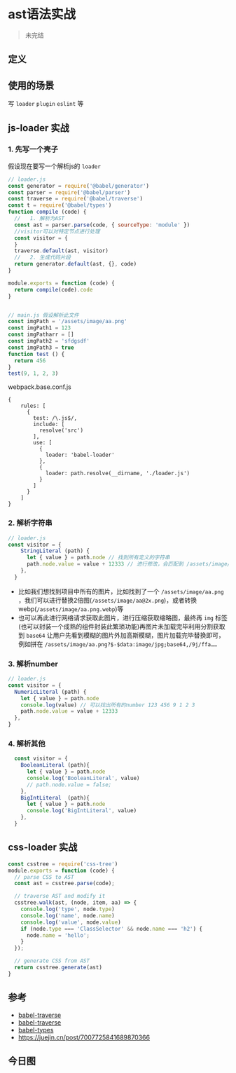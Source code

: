# ast语法实战
> 未完结

## 定义

## 使用的场景
写 `loader` `plugin` `eslint` 等

## js-loader 实战
### 1. 先写一个壳子
假设现在要写一个解析js的 `loader`
```js
// loader.js
const generator = require('@babel/generator')
const parser = require('@babel/parser')
const traverse = require('@babel/traverse')
const t = require('@babel/types')
function compile (code) {
  //   1. 解析为AST
  const ast = parser.parse(code, { sourceType: 'module' })
  //visitor可以对特定节点进行处理
  const visitor = {
  }
  traverse.default(ast, visitor)
  //   2. 生成代码片段
  return generator.default(ast, {}, code)
}

module.exports = function (code) {
  return compile(code).code
}

```
```js

// main.js 假设解析此文件
const imgPath = '/assets/image/aa.png'
const imgPath1 = 123
const imgPatharr = []
const imgPath2 = 'sfdgsdf'
const imgPath3 = true
function test () {
  return 456
}
test(9, 1, 2, 3)


```

webpack.base.conf.js

```
{
    rules: [
      {
        test: /\.js$/,
        include: [
          resolve('src')
        ],
        use: [
          {
            loader: 'babel-loader'
          },
          {
            loader: path.resolve(__dirname, './loader.js')
          }
        ]
      }
    ]
}
```
### 2. 解析字符串
```js
// loader.js
const visitor = {
    StringLiteral (path) {
      let { value } = path.node // 找到所有定义的字符串
      path.node.value = value + 12333 // 进行修改，会匹配到 /assets/image/aa.png sfdgsdf,最后我们可以做想要的处理
    },
  }
```
- 比如我们想找到项目中所有的图片，比如找到了一个 `/assets/image/aa.png` ，我们可以进行替换2倍图(`/assets/image/aa@2x.png`)，或者转换webp(`/assets/image/aa.png.webp`)等
- 也可以再此进行网络请求获取此图片，进行压缩获取缩略图，最终再 `img` 标签(也可以封装一个成熟的组件封装此繁琐功能)再图片未加载完毕利用分割获取到 `base64` 让用户先看到模糊的图片外加高斯模糊，图片加载完毕替换即可，例如拼在 `/assets/image/aa.png?$-$data:image/jpg;base64,/9j/ffa……`
### 3. 解析number
```js
// loader.js
const visitor = {
  NumericLiteral (path) {
    let { value } = path.node
    console.log(value) // 可以找出所有的number 123 456 9 1 2 3
    path.node.value = value + 12333 
  },
}
```
### 4. 解析其他
```js
  const visitor = {
    BooleanLiteral (path){
      let { value } = path.node
      console.log('BooleanLiteral', value)
      // path.node.value = false;
    },
    BigIntLiteral  (path){
      let { value } = path.node
      console.log('BigIntLiteral', value)
    },
  }
```
## css-loader 实战
```js
const csstree = require('css-tree')
module.exports = function (code) {
  // parse CSS to AST
  const ast = csstree.parse(code);

  // traverse AST and modify it
  csstree.walk(ast, (node, item, aa) => {
    console.log('type', node.type)
    console.log('name', node.name)
    console.log('value', node.value)
    if (node.type === 'ClassSelector' && node.name === 'h2') {
      node.name = 'hello';
    }
  });

  // generate CSS from AST
  return csstree.generate(ast)
}

```
## 参考

- [babel-traverse](https://github.com/jamiebuilds/babel-handbook/blob/master/translations/en/plugin-handbook.md#babel-traverse)
- [babel-traverse](https://www.babeljs.cn/docs/babel-traverse)
- [babel-types](https://babel.dev/docs/en/babel-types)
- https://juejin.cn/post/7007725841689870366

## 今日图 
